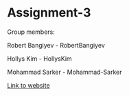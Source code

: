# Assignment-3

Group members:

Robert Bangiyev - RobertBangiyev

Hollys Kim - HollysKim

Mohammad Sarker - Mohammad-Sarker

[Link to website](https://robertbangiyev.github.io/Assignment-3/)
